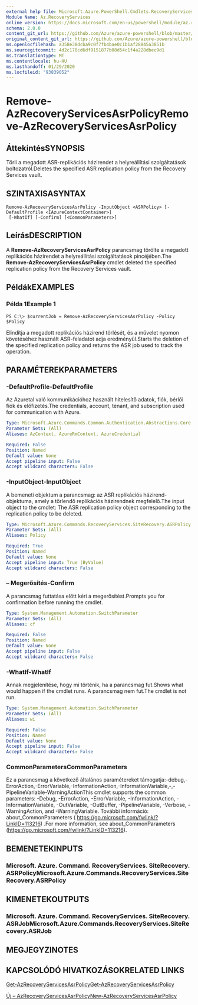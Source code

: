 ```yaml
---
external help file: Microsoft.Azure.PowerShell.Cmdlets.RecoveryServices.SiteRecovery.dll-Help.xml
Module Name: Az.RecoveryServices
online version: https://docs.microsoft.com/en-us/powershell/module/az.recoveryservices/remove-azrecoveryservicesasrpolicy
schema: 2.0.0
content_git_url: https://github.com/Azure/azure-powershell/blob/master/src/RecoveryServices/RecoveryServices/help/Remove-AzRecoveryServicesAsrPolicy.md
original_content_git_url: https://github.com/Azure/azure-powershell/blob/master/src/RecoveryServices/RecoveryServices/help/Remove-AzRecoveryServicesAsrPolicy.md
ms.openlocfilehash: a358e38dcba9c0f7fb4bae0c1b1af28845a3851b
ms.sourcegitcommit: 4d2c178cd6df9151877b08d54c1f4a228dbec9d1
ms.translationtype: MT
ms.contentlocale: hu-HU
ms.lasthandoff: 01/29/2020
ms.locfileid: "93839052"
---
```

# <span data-ttu-id="7d69a-101">Remove-AzRecoveryServicesAsrPolicy</span><span class="sxs-lookup"><span data-stu-id="7d69a-101">Remove-AzRecoveryServicesAsrPolicy</span></span>

## <span data-ttu-id="7d69a-102">Áttekintés</span><span class="sxs-lookup"><span data-stu-id="7d69a-102">SYNOPSIS</span></span>
<span data-ttu-id="7d69a-103">Törli a megadott ASR-replikációs házirendet a helyreállítási szolgáltatások boltozatról.</span><span class="sxs-lookup"><span data-stu-id="7d69a-103">Deletes the specified ASR replication policy from the Recovery Services vault.</span></span>

## <span data-ttu-id="7d69a-104">SZINTAXISA</span><span class="sxs-lookup"><span data-stu-id="7d69a-104">SYNTAX</span></span>

```
Remove-AzRecoveryServicesAsrPolicy -InputObject <ASRPolicy> [-DefaultProfile <IAzureContextContainer>]
 [-WhatIf] [-Confirm] [<CommonParameters>]
```

## <span data-ttu-id="7d69a-105">Leírás</span><span class="sxs-lookup"><span data-stu-id="7d69a-105">DESCRIPTION</span></span>
<span data-ttu-id="7d69a-106">A **Remove-AzRecoveryServicesAsrPolicy** parancsmag törölte a megadott replikációs házirendet a helyreállítási szolgáltatások pincéjében.</span><span class="sxs-lookup"><span data-stu-id="7d69a-106">The **Remove-AzRecoveryServicesAsrPolicy** cmdlet deleted the specified replication policy from the Recovery Services vault.</span></span>

## <span data-ttu-id="7d69a-107">Példák</span><span class="sxs-lookup"><span data-stu-id="7d69a-107">EXAMPLES</span></span>

### <span data-ttu-id="7d69a-108">Példa 1</span><span class="sxs-lookup"><span data-stu-id="7d69a-108">Example 1</span></span>
```
PS C:\> $currentJob = Remove-AzRecoveryServicesAsrPolicy -Policy $Policy
```

<span data-ttu-id="7d69a-109">Elindítja a megadott replikációs házirend törlését, és a művelet nyomon követéséhez használt ASR-feladatot adja eredményül.</span><span class="sxs-lookup"><span data-stu-id="7d69a-109">Starts the deletion of the specified replication policy and returns the ASR job used to track the operation.</span></span>

## <span data-ttu-id="7d69a-110">PARAMÉTEREK</span><span class="sxs-lookup"><span data-stu-id="7d69a-110">PARAMETERS</span></span>

### <span data-ttu-id="7d69a-111">-DefaultProfile</span><span class="sxs-lookup"><span data-stu-id="7d69a-111">-DefaultProfile</span></span>
<span data-ttu-id="7d69a-112">Az Azuretal való kommunikációhoz használt hitelesítő adatok, fiók, bérlői fiók és előfizetés.</span><span class="sxs-lookup"><span data-stu-id="7d69a-112">The credentials, account, tenant, and subscription used for communication with Azure.</span></span>


```yaml
Type: Microsoft.Azure.Commands.Common.Authentication.Abstractions.Core.IAzureContextContainer
Parameter Sets: (All)
Aliases: AzContext, AzureRmContext, AzureCredential

Required: False
Position: Named
Default value: None
Accept pipeline input: False
Accept wildcard characters: False
```

### <span data-ttu-id="7d69a-113">-InputObject</span><span class="sxs-lookup"><span data-stu-id="7d69a-113">-InputObject</span></span>
<span data-ttu-id="7d69a-114">A bemeneti objektum a parancsmag: az ASR replikációs házirend-objektuma, amely a törlendő replikációs házirendnek megfelelő.</span><span class="sxs-lookup"><span data-stu-id="7d69a-114">The input object to the cmdlet: The ASR replication policy object corresponding to the replication policy to be deleted.</span></span>

```yaml
Type: Microsoft.Azure.Commands.RecoveryServices.SiteRecovery.ASRPolicy
Parameter Sets: (All)
Aliases: Policy

Required: True
Position: Named
Default value: None
Accept pipeline input: True (ByValue)
Accept wildcard characters: False
```

### <span data-ttu-id="7d69a-115">– Megerősítés</span><span class="sxs-lookup"><span data-stu-id="7d69a-115">-Confirm</span></span>
<span data-ttu-id="7d69a-116">A parancsmag futtatása előtt kéri a megerősítést.</span><span class="sxs-lookup"><span data-stu-id="7d69a-116">Prompts you for confirmation before running the cmdlet.</span></span>

```yaml
Type: System.Management.Automation.SwitchParameter
Parameter Sets: (All)
Aliases: cf

Required: False
Position: Named
Default value: None
Accept pipeline input: False
Accept wildcard characters: False
```

### <span data-ttu-id="7d69a-117">-WhatIf</span><span class="sxs-lookup"><span data-stu-id="7d69a-117">-WhatIf</span></span>
<span data-ttu-id="7d69a-118">Annak megjelenítése, hogy mi történik, ha a parancsmag fut.</span><span class="sxs-lookup"><span data-stu-id="7d69a-118">Shows what would happen if the cmdlet runs.</span></span> <span data-ttu-id="7d69a-119">A parancsmag nem fut.</span><span class="sxs-lookup"><span data-stu-id="7d69a-119">The cmdlet is not run.</span></span>

```yaml
Type: System.Management.Automation.SwitchParameter
Parameter Sets: (All)
Aliases: wi

Required: False
Position: Named
Default value: None
Accept pipeline input: False
Accept wildcard characters: False
```

### <span data-ttu-id="7d69a-120">CommonParameters</span><span class="sxs-lookup"><span data-stu-id="7d69a-120">CommonParameters</span></span>
<span data-ttu-id="7d69a-121">Ez a parancsmag a következő általános paramétereket támogatja:-debug,-ErrorAction,-ErrorVariable,-InformationAction,-InformationVariable,-,-PipelineVariable-WarningAction</span><span class="sxs-lookup"><span data-stu-id="7d69a-121">This cmdlet supports the common parameters: -Debug, -ErrorAction, -ErrorVariable, -InformationAction, -InformationVariable, -OutVariable, -OutBuffer, -PipelineVariable, -Verbose, -WarningAction, and -WarningVariable.</span></span> <span data-ttu-id="7d69a-122">További információ: about_CommonParameters ( https://go.microsoft.com/fwlink/?LinkID=113216) .</span><span class="sxs-lookup"><span data-stu-id="7d69a-122">For more information, see about_CommonParameters (https://go.microsoft.com/fwlink/?LinkID=113216).</span></span>

## <span data-ttu-id="7d69a-123">BEMENETEK</span><span class="sxs-lookup"><span data-stu-id="7d69a-123">INPUTS</span></span>

### <span data-ttu-id="7d69a-124">Microsoft. Azure. Command. RecoveryServices. SiteRecovery. ASRPolicy</span><span class="sxs-lookup"><span data-stu-id="7d69a-124">Microsoft.Azure.Commands.RecoveryServices.SiteRecovery.ASRPolicy</span></span>

## <span data-ttu-id="7d69a-125">KIMENETEK</span><span class="sxs-lookup"><span data-stu-id="7d69a-125">OUTPUTS</span></span>

### <span data-ttu-id="7d69a-126">Microsoft. Azure. Command. RecoveryServices. SiteRecovery. ASRJob</span><span class="sxs-lookup"><span data-stu-id="7d69a-126">Microsoft.Azure.Commands.RecoveryServices.SiteRecovery.ASRJob</span></span>

## <span data-ttu-id="7d69a-127">MEGJEGYZI</span><span class="sxs-lookup"><span data-stu-id="7d69a-127">NOTES</span></span>

## <span data-ttu-id="7d69a-128">KAPCSOLÓDÓ HIVATKOZÁSOK</span><span class="sxs-lookup"><span data-stu-id="7d69a-128">RELATED LINKS</span></span>

[<span data-ttu-id="7d69a-129">Get-AzRecoveryServicesAsrPolicy</span><span class="sxs-lookup"><span data-stu-id="7d69a-129">Get-AzRecoveryServicesAsrPolicy</span></span>](./Get-AzRecoveryServicesAsrPolicy.md)

[<span data-ttu-id="7d69a-130">Új – AzRecoveryServicesAsrPolicy</span><span class="sxs-lookup"><span data-stu-id="7d69a-130">New-AzRecoveryServicesAsrPolicy</span></span>](./New-AzRecoveryServicesAsrPolicy.md)
